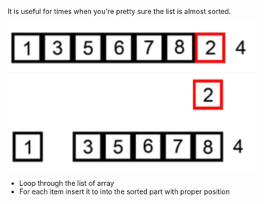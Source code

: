 It is useful for times when you're pretty sure the list is almost sorted.

![](insertion_sort_1.png)
![](insertion_sort_2.png)

- Loop through the list of array
- For each item insert it to into the sorted part with proper position
